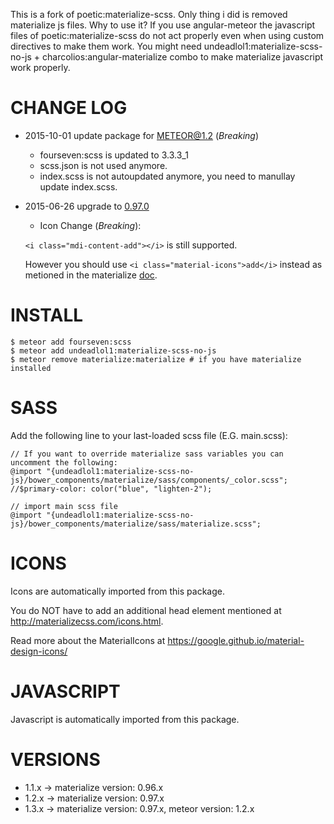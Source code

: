 This is a fork of poetic:materialize-scss.
Only thing i did is removed materialize js files.
Why to use it? If you use angular-meteor the javascript files of poetic:materialize-scss do not act properly even when using custom directives to make them work. You might need 
undeadlol1:materialize-scss-no-js + charcolios:angular-materialize combo to make
 materialize javascript work properly.


# CHANGE LOG

- 2015-10-01 update package for METEOR@1.2 (*Breaking*)
  - fourseven:scss is updated to 3.3.3_1
  - scss.json is not used anymore.
  - index.scss is not autoupdated anymore, you need to manullay update index.scss.

- 2015-06-26 upgrade to [0.97.0](https://github.com/Dogfalo/materialize/tree/v0.97.0#changelog)
  -  Icon Change (*Breaking*):

    ```<i class="mdi-content-add"></i>``` is still supported.

    However you should use ```<i class="material-icons">add</i>``` instead as
    metioned in the materialize [doc](http://materializecss.com/icons.html).

# INSTALL
```
$ meteor add fourseven:scss
$ meteor add undeadlol1:materialize-scss-no-js
$ meteor remove materialize:materialize # if you have materialize installed
```

# SASS
Add the following line to your last-loaded scss file (E.G. main.scss):
```
// If you want to override materialize sass variables you can uncomment the following:
@import "{undeadlol1:materialize-scss-no-js}/bower_components/materialize/sass/components/_color.scss";
//$primary-color: color("blue", "lighten-2");

// import main scss file
@import "{undeadlol1:materialize-scss-no-js}/bower_components/materialize/sass/materialize.scss";
```

# ICONS
Icons are automatically imported from this package.

You do NOT have to add an additional head element mentioned at http://materializecss.com/icons.html.

Read more about the MaterialIcons at https://google.github.io/material-design-icons/

# JAVASCRIPT
Javascript is automatically imported from this package.

# VERSIONS
- 1.1.x -> materialize version: 0.96.x
- 1.2.x -> materialize version: 0.97.x
- 1.3.x -> materialize version: 0.97.x, meteor version: 1.2.x
